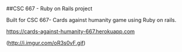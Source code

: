 ##CSC 667 - Ruby on Rails project

Built for CSC 667- Cards against humanity game using Ruby on rails.

https://cards-against-humanity-667.herokuapp.com

(http://i.imgur.com/oR3s0vF.gif)

